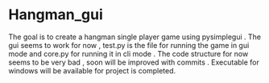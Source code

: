 # Hangman_gui
The goal is to create a hangman single player game using pysimplegui .
The gui seems to work for now , test.py is the file for running the game in gui mode and core.py for running it in cli mode . The code structure for now seems to be very bad , soon will be improved with commits . Executable for windows will be available for project is completed.

